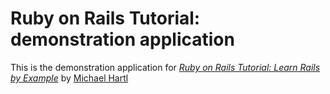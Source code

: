 # Ruby on Rails Tutorial: demonstration application

This is the demonstration application for [*Ruby on Rails Tutorial: Learn
Rails by Example*](http://railstutorial.org) by [Michael Hartl](http://stagnara.info)